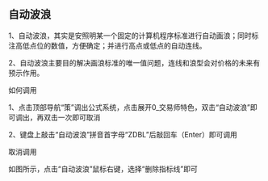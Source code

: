 ## 自动波浪

1、自动波浪，其实是安照明某一个固定的计算机程序标准进行自动画浪；同时标注高低点位的数值，方便确定；并进行高点或低点的自动连线。

2、自动波浪主要目的解决画浪标准的唯一值问题，连线和浪型会对价格的未来有预示作用。

如何调用

1、点击顶部导航“策”调出公式系统，点击展开0_交易师特色，双击“自动波浪”即可调出，再双击一次即可取消

2、键盘上敲击“自动波浪”拼音首字母“ZDBL”后敲回车（Enter）即可调用

取消调用

如图所示，点击“自动波浪”鼠标右键，选择“删除指标线”即可

